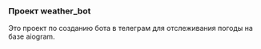 ### Проект weather_bot

Это проект по созданию бота в телеграм для отслеживания погоды на базе aiogram.


